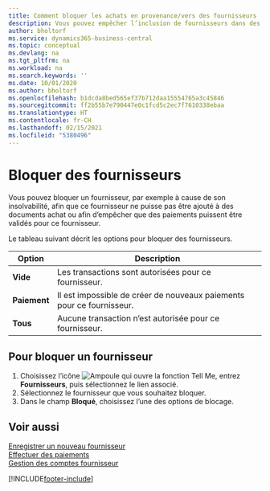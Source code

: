 ```yaml
---
title: Comment bloquer les achats en provenance/vers des fournisseurs
description: Vous pouvez empêcher l’inclusion de fournisseurs dans des transactions, ou simplement bloquer de nouveaux paiements qui leur sont destinés.
author: bholtorf
ms.service: dynamics365-business-central
ms.topic: conceptual
ms.devlang: na
ms.tgt_pltfrm: na
ms.workload: na
ms.search.keywords: ''
ms.date: 10/01/2020
ms.author: bholtorf
ms.openlocfilehash: b1dcda8bed565ef37b712daa15554765a3c45846
ms.sourcegitcommit: ff2b55b7e790447e0c1fcd5c2ec7f7610338ebaa
ms.translationtype: HT
ms.contentlocale: fr-CH
ms.lasthandoff: 02/15/2021
ms.locfileid: "5380496"
---
```

# <a name="block-vendors"></a>Bloquer des fournisseurs
Vous pouvez bloquer un fournisseur, par exemple à cause de son insolvabilité, afin que ce fournisseur ne puisse pas être ajouté à des documents achat ou afin d’empêcher que des paiements puissent être validés pour ce fournisseur.

Le tableau suivant décrit les options pour bloquer des fournisseurs.  

|Option|Description|  
|--------------------|------------|  
|**Vide**|Les transactions sont autorisées pour ce fournisseur.|
|**Paiement**|Il est impossible de créer de nouveaux paiements pour ce fournisseur.|  
|**Tous**|Aucune transaction n’est autorisée pour ce fournisseur.|  

## <a name="to-block-a-vendor"></a>Pour bloquer un fournisseur  
1. Choisissez l’icône ![Ampoule qui ouvre la fonction Tell Me](media/ui-search/search_small.png "Dites-moi ce que vous voulez faire"), entrez **Fournisseurs**, puis sélectionnez le lien associé.
2. Sélectionnez le fournisseur que vous souhaitez bloquer.
3. Dans le champ **Bloqué**, choisissez l’une des options de blocage.

## <a name="see-also"></a>Voir aussi  
[Enregistrer un nouveau fournisseur](purchasing-how-register-new-vendors.md)  
[Effectuer des paiements](payables-make-payments.md)  
[Gestion des comptes fournisseur](payables-manage-payables.md)


[!INCLUDE[footer-include](includes/footer-banner.md)]